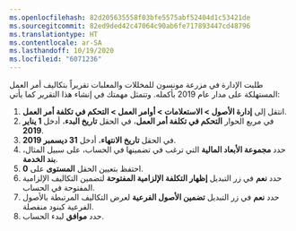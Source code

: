 ```yaml
---
ms.openlocfilehash: 82d205635558f03bfe5575abf52404d1c53421de
ms.sourcegitcommit: 82ed9ded42c47064c90ab6fe717893447cd48796
ms.translationtype: HT
ms.contentlocale: ar-SA
ms.lasthandoff: 10/19/2020
ms.locfileid: "6071236"
---
```

طلبت الإدارة في مزرعة مونسون للمخللات والمعلبات تقريراً بتكاليف أمر العمل المستهلكة على مدار عام 2019 بأكمله. وتتمثل مهمتك في إنشاء هذا التقرير كما يأتي:

1.  انتقل إلى **إدارة الأصول > الاستعلامات > أوامر العمل > التحكم في تكلفة أمر العمل**.
2.  في مربع الحوار **التحكم في تكلفة أمر العمل**، في الحقل **تاريخ البدء**، أدخل **1 يناير 2019**.
3.  في الحقل **تاريخ الانتهاء**، أدخل **31 ديسمبر 2019**.
4.  حدد **مجموعة الأبعاد المالية** التي ترغب في تضمينها في الحساب، على سبيل المثال، **بند الخدمة**.
5.  احتفظ بتعيين الحقل **المستوى** على **0**.
6.  حدد **نعم** في زر التبديل **إظهار التكلفة الإلزامية المفتوحة** لتضمين التكاليف الإلزامية المفتوحة في الحساب.
7.  حدد **نعم** في زر التبديل **تضمين الأصول الفرعية** لعرض التكاليف المرتبطة بالأصول الفرعية كبنود منفصلة.
8.  حدد **موافق** لبدء الحساب.

